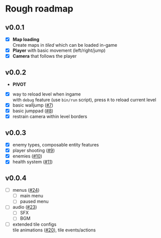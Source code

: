 # Rough roadmap
## v0.0.1
- [x] __Map loading__  
  Create maps in _tiled_ which can be loaded in-game  
- [x] __Player__ with basic movement (left/right/jump)
- [x] __Camera__ that follows the player

## v0.0.2
- __PIVOT__
- [x] way to reload level when ingame  
  with `debug` feature (use `bin/run` script), press `R` to reload current level
- [x] basic walljump ([#7])
- [x] basic jumppad ([#8])
- [x] restrain camera within level borders

## v0.0.3
- [x] enemy types, composable entity features
- [x] player shooting ([#9])
- [x] enemies ([#10])
- [x] health system ([#11])

## v0.0.4
- [ ] menus ([#24])
  - [ ] main menu
  - [ ] paused menu
- [ ] audio ([#23])
  - [ ] SFX
  - [ ] BGM
- [ ] extended tile configs  
  tile animations ([#20]), tile events/actions

[#7]: https://github.com/Noah2610/deathfloor/issues/7
[#8]: https://github.com/Noah2610/deathfloor/issues/8
[#9]: https://github.com/Noah2610/deathfloor/issues/9
[#10]: https://github.com/Noah2610/deathfloor/issues/10
[#11]: https://github.com/Noah2610/deathfloor/issues/11
[#20]: https://github.com/Noah2610/deathfloor/issues/20
[#23]: https://github.com/Noah2610/deathfloor/issues/23
[#24]: https://github.com/Noah2610/deathfloor/issues/24
